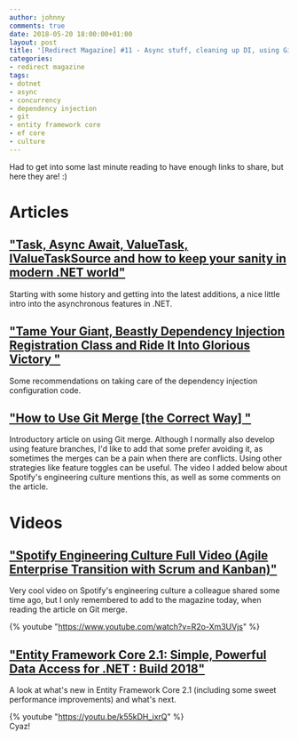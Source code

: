```yaml
---
author: johnny
comments: true
date: 2018-05-20 18:00:00+01:00
layout: post
title: '[Redirect Magazine] #11 - Async stuff, cleaning up DI, using Git merge, Spotify engineering culture and new shiny things in EF Core'
categories:
- redirect magazine
tags:
- dotnet
- async
- concurrency
- dependency injection
- git
- entity framework core
- ef core
- culture
---
```


Had to get into some last minute reading to have enough links to share, but here they are! :)

# Articles
## ["Task, Async Await, ValueTask, IValueTaskSource and how to keep your sanity in modern .NET world"](https://blog.scooletz.com/2018/05/14/task-async-await-valuetask-ivaluetasksource-and-how-to-keep-your-sanity-in-modern-net-world/)
Starting with some history and getting into the latest additions, a nice little intro into the asynchronous features in .NET.
<br/>
## ["Tame Your Giant, Beastly Dependency Injection Registration Class and Ride It Into Glorious Victory "](https://dev.to/scotthannen/tame-your-giant-beastly-dependency-injection-registration-class-and-ride-it-into-glorious-victory-am)
Some recommendations on taking care of the dependency injection configuration code.
<br/>
## ["How to Use Git Merge [the Correct Way] "](https://dev.to/neshaz/how-to-use-git-merge-the-correctway-25pd)
Introductory article on using Git merge. Although I normally also develop using feature branches, I'd like to add that some prefer avoiding it, as sometimes the merges can be a pain when there are conflicts. Using other strategies like feature toggles can be useful. The video I added below about Spotify's engineering culture mentions this, as well as some comments on the article.
<br/>
# Videos
## ["Spotify Engineering Culture Full Video (Agile Enterprise Transition with Scrum and Kanban)"](https://www.youtube.com/watch?v=R2o-Xm3UVjs)
Very cool video on Spotify's engineering culture a colleague shared some time ago, but I only remembered to add to the magazine today, when reading the article on Git merge.

{% youtube "https://www.youtube.com/watch?v=R2o-Xm3UVjs" %}
<br/>
## ["Entity Framework Core 2.1: Simple, Powerful Data Access for .NET : Build 2018"](https://youtu.be/k55kDH_ixrQ)
A look at what's new in Entity Framework Core 2.1 (including some sweet performance improvements) and what's next.

{% youtube "https://youtu.be/k55kDH_ixrQ" %}
<br/>
Cyaz!
